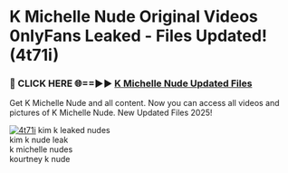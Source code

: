 # K Michelle Nude Original Videos 0nlyFans Leaked - Files Updated! (4t71i)

<h3>🔴 CLICK HERE 🌐==►► <a href="https://tinyurl.com/52m3yx9h" rel="nofollow">K Michelle Nude Updated Files</a></h3>

Get K Michelle Nude and all content. Now you can access all videos and pictures of K Michelle Nude. New Updated Files 2025!

[![4t71i](https://i.imgur.com/TnHtlc8.gif)](https://tinyurl.com/52m3yx9h)
kim k leaked nudes<br>
kim k nude leak<br>
k michelle nudes<br>
kourtney k nude